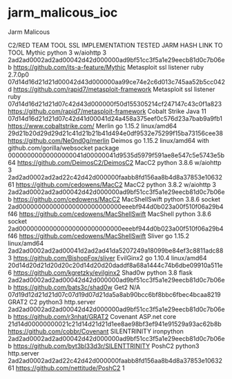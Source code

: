 # jarm_malicous_ioc
Jarm Malicous

C2/RED TEAM TOOL	SSL IMPLEMENTATION TESTED	JARM HASH	LINK TO TOOL
Mythic	python 3 w/aiohttp 3	2ad2ad0002ad2ad00042d42d000000ad9bf51cc3f5a1e29eecb81d0c7b06eb	https://github.com/its-a-feature/Mythic
Metasploit ssl listener	ruby 2.7.0p0	07d14d16d21d21d00042d43d000000aa99ce74e2c6d013c745aa52b5cc042d	https://github.com/rapid7/metasploit-framework
Metasploit ssl listener	ruby	07d14d16d21d21d07c42d43d000000f50d155305214cf247147c43c0f1a823	https://github.com/rapid7/metasploit-framework
Cobalt Strike	Java 11	07d14d16d21d21d07c42d41d00041d24a458a375eef0c576d23a7bab9a9fb1	https://www.cobaltstrike.com/
Merlin	go 1.15.2 linux/amd64	29d21b20d29d29d21c41d21b21b41d494e0df9532e75299f15ba73156cee38	https://github.com/Ne0nd0g/merlin
Deimos	go 1.15.2 linux/amd64 with github.com/gorilla/websocket package	00000000000000000041d00000041d9535d5979f591ae8e547c5e5743e5b64	https://github.com/DeimosC2/DeimosC2
MacC2	python 3.8.6 w/aiohttp 3	2ad2ad0002ad2ad22c42d42d000000faabb8fd156aa8b4d8a37853e1063261	https://github.com/cedowens/MacC2
MacC2	python 3.8.2 w/aiohttp 3	2ad2ad0002ad2ad00042d42d000000ad9bf51cc3f5a1e29eecb81d0c7b06eb	https://github.com/cedowens/MacC2
MacShellSwift	python 3.8.6 socket	2ad000000000000000000000000000eeebf944d0b023a00f510f06a29b4f46	https://github.com/cedowens/MacShellSwift
MacShell	python 3.8.6 socket	2ad000000000000000000000000000eeebf944d0b023a00f510f06a29b4f46	https://github.com/cedowens/MacShellSwift
Sliver	go 1.15.2 linux/amd64	2ad2ad0002ad2ad00041d2ad2ad41da5207249a18099be84ef3c8811adc883	https://github.com/BishopFox/sliver
EvilGinx2	go 1.10.4 linux/amd64	20d14d20d21d20d20c20d14d20d20daddf8a68a1444c74b6dbe09910a511e6	https://github.com/kgretzky/evilginx2
Shad0w	python 3.8 flask	2ad2ad0002ad2ad00042d42d000000ad9bf51cc3f5a1e29eecb81d0c7b06eb	https://github.com/bats3c/shad0w
Get2	N/A	07d19d12d21d21d07c07d19d07d21da5a8ab90bcc6bf8bbc6fbec4bcaa8219	
GRAT2 C2	python3 http.server	2ad2ad0002ad2ad00042d42d000000ad9bf51cc3f5a1e29eecb81d0c7b06eb	https://github.com/r3nhat/GRAT2
Covenant	ASP.net core	21d14d00000000021c21d14d21d21d1ee8ae98bf3ef941e91529a93ac62b8b	https://github.com/cobbr/Covenant
SILENTRINITY	ironpython	2ad2ad0002ad2ad00042d42d000000ad9bf51cc3f5a1e29eecb81d0c7b06eb	https://github.com/byt3bl33d3r/SILENTTRINITY
PoshC2	python3 http.server	2ad2ad0002ad2ad22c42d42d000000faabb8fd156aa8b4d8a37853e1063261	https://github.com/nettitude/PoshC2
1
